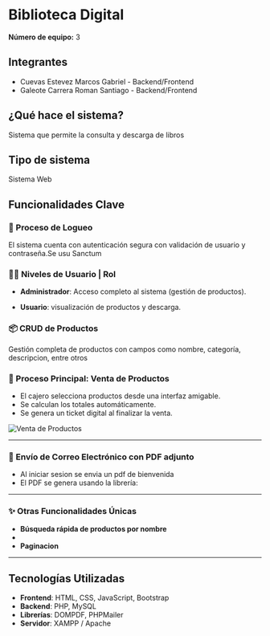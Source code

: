 # Biblioteca Digital

**Número de equipo:** 3

## Integrantes
- Cuevas Estevez Marcos Gabriel - Backend/Frontend
- Galeote Carrera Roman Santiago - Backend/Frontend

## ¿Qué hace el sistema?
Sistema que permite la consulta y descarga de libros 

## Tipo de sistema
Sistema Web

## Funcionalidades Clave

### 🔐 Proceso de Logueo
El sistema cuenta con autenticación segura con validación de usuario y contraseña.Se usu Sanctum


### 🧑‍💼 Niveles de Usuario | Rol
- **Administrador**: Acceso completo al sistema (gestión de productos).

- **Usuario**: visualización de productos y descarga.


### 📦 CRUD de Productos
Gestión completa de productos con campos como nombre, categoría, descripcion, entre otros




### 🛒 Proceso Principal: Venta de Productos
- El cajero selecciona productos desde una interfaz amigable.
- Se calculan los totales automáticamente.
- Se genera un ticket digital al finalizar la venta.

![Venta de Productos](imagenes/venta.png)

---

### 📧 Envío de Correo Electrónico con PDF adjunto
- Al iniciar sesion se envia un pdf de bienvenida
- El PDF se genera usando la librería:

---

### ✨ Otras Funcionalidades Únicas
- **Búsqueda rápida de productos por nombre**
- 
- **Paginacion**

---

## Tecnologías Utilizadas
- **Frontend**: HTML, CSS, JavaScript, Bootstrap  
- **Backend**: PHP, MySQL  
- **Librerías**: DOMPDF, PHPMailer  
- **Servidor**: XAMPP / Apache  
